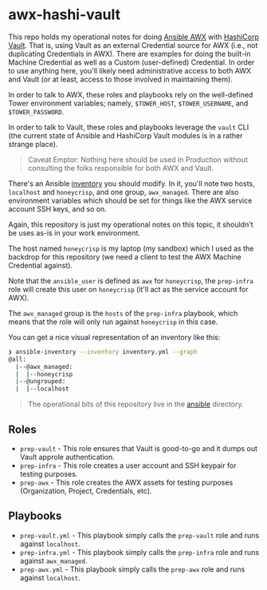 # awx-hashi-vault

This repo holds my operational notes for doing [Ansible AWX](https://github.com/ansible/awx) with [HashiCorp Vault](https://vaultproject.io).
That is, using Vault as an external Credential source for AWX (i.e., not duplicating Credentials in AWX).
There are examples for doing the built-in Machine Credential as well as a Custom (user-defined) Credential.
In order to use anything here, you'll likely need administrative access to both AWX and Vault (or at least, access to those involved in maintaining them).

In order to talk to AWX, these roles and playbooks rely on the well-defined Tower environment variables; namely, `$TOWER_HOST`, `$TOWER_USERNAME`, and `$TOWER_PASSWORD`.

In order to talk to Vault, these roles and playbooks leverage the `vault` CLI (the current state of Ansible and HashiCorp Vault modules is in a rather strange place).

> Caveat Emptor: Nothing here should be used in Production without consulting the folks responsible for both AWX and Vault.

There's an Ansible [inventory](./ansible/inventory.yml) you should modify.
In it, you'll note two hosts, `localhost` and `honeycrisp`, and one group, `awx_managed`.
There are also environment variables which should be set for things like the AWX service account SSH keys, and so on.

Again, this repository is just my operational notes on this topic, it shouldn't be uses as-is in your work environment.

The host named `honeycrisp` is my laptop (my sandbox) which I used as the backdrop for this repository (we need a client to test the AWX Machine Credential against).

Note that the `ansible_user` is defined as `awx` for `honeycrisp`, the `prep-infra` role will create this user on `honeycrisp` (it'll act as the service account for AWX).

The `awx_managed` group is the `hosts` of the `prep-infra` playbook, which means that the role will only run against `honeycrisp` in this case.

You can get a nice visual representation of an inventory like this:

```bash
❯ ansible-inventory --inventory inventory.yml --graph
@all:
  |--@awx_managed:
  |  |--honeycrisp
  |--@ungrouped:
  |  |--localhost
```


> The operational bits of this repository live in the [ansible](ansible/) directory.

## Roles

- `prep-vault` - This role ensures that Vault is good-to-go and it dumps out Vault approle authentication.
- `prep-infra` - This role creates a user account and SSH keypair for testing purposes.
- `prep-awx` - This role creates the AWX assets for testing purposes (Organization, Project, Credentials, etc).

## Playbooks

- `prep-vault.yml` - This playbook simply calls the `prep-vault` role and runs against `localhost`.
- `prep-infra.yml` - This playbook simply calls the `prep-infra` role and runs against `awx_managed`.
- `prep-awx.yml` - This playbook simply calls the `prep-awx` role and runs against `localhost`.
